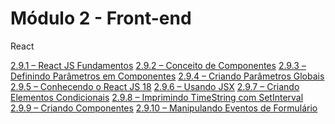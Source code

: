 # Módulo 2 - Front-end

React

[2.9.1 – React JS Fundamentos](/react/marckdow/aula-2.9.1.md)
[2.9.2 – Conceito de Componentes](/react/marckdow/aula-2.9.2.md)
[2.9.3 – Definindo Parâmetros em Componentes](/react/marckdow/aula-2.9.3.md)
[2.9.4 – Criando Parâmetros Globais]()
[2.9.5 – Conhecendo o React JS 18]()
[2.9.6 – Usando JSX]()
[2.9.7 – Criando Elementos Condicionais]()
[2.9.8 – Imprimindo TimeString com SetInterval]()
[2.9.9 – Criando Componentes]()
[2.9.10 – Manipulando Eventos de Formulário]()